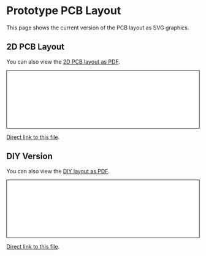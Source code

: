 # Prototype PCB Layout

This page shows the current version of the PCB layout as SVG graphics.

## 2D PCB Layout

You can also view the [2D PCB layout as PDF](./plot/drumkit.kicad_pcb.pdf).

<script src="js/svg-pan-zoom.js" charset="UTF-8"></script>
<div style="background-color: white; border: 1px solid black;">
    <embed type="image/svg+xml" src="./plot/drumkit.kicad_pcb.svg" id="pz_drumkit0" style="width: 100%;"/>
    <script>
        document.getElementById('pz_drumkit0').addEventListener('load', function(){
            svgPanZoom(document.getElementById('pz_drumkit0'), {controlIconsEnabled: true, minZoom: 1.0});
        })
    </script>
</div>

[Direct link to this file](./plot/drumkit.kicad_pcb.svg).

## DIY Version

You can also view the [DIY layout as PDF](./plot/drumkit.kicad_pcb_diy.pdf).

<script src="js/svg-pan-zoom.js" charset="UTF-8"></script>
<div style="background-color: white; border: 1px solid black;">
    <embed type="image/svg+xml" src="./plot/drumkit.kicad_pcb_diy.svg" id="pz_drumkit1" style="width: 100%;"/>
    <script>
        document.getElementById('pz_drumkit1').addEventListener('load', function(){
            svgPanZoom(document.getElementById('pz_drumkit1'), {controlIconsEnabled: true, minZoom: 1.0});
        })
    </script>
</div>

[Direct link to this file](./plot/drumkit.kicad_pcb_diy.svg).
